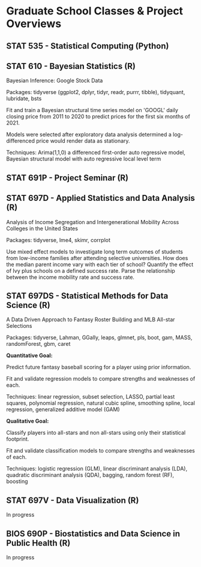 # Graduate School Classes & Project Overviews

## STAT 535 - Statistical Computing (Python)

## STAT 610 - Bayesian Statistics (R)

Bayesian Inference: Google Stock Data

Packages: tidyverse (ggplot2, dplyr, tidyr, readr, purrr, tibble), tidyquant, lubridate, bsts

Fit and train a Bayesian structural time series model on 'GOOGL' daily closing price from 2011 to 2020 to predict prices for the first six months of 2021.

Models were selected after exploratory data analysis determined a log-differenced price would render data as stationary.

Techniques: Arima(1,1,0) a differenced first-order auto regressive model, Bayesian structural model with auto regressive local level term

## STAT 691P - Project Seminar (R)

## STAT 697D - Applied Statistics and Data Analysis (R)

Analysis of Income Segregation and Intergenerational Mobility Across Colleges in the United States

Packages: tidyverse, lme4, skimr, corrplot

Use mixed effect models to investigate long term outcomes of students from low-income families after attending selective universities. How does the median parent income vary with each tier of school? Quantify the effect of Ivy plus schools on a defined success rate. Parse the relationship between the income mobility rate and success rate.

## STAT 697DS - Statistical Methods for Data Science (R)

A Data Driven Approach to Fantasy Roster Building and MLB All-star Selections

Packages: tidyverse, Lahman, GGally, leaps, glmnet, pls, boot, gam, MASS, randomForest, gbm, caret 

**Quantitative Goal:**

Predict future fantasy baseball scoring for a player using prior information.

Fit and validate regression models to compare strengths and weaknesses of each.

Techniques: linear regression, subset selection, LASSO, partial least squares, polynomial regression, natural cubic spline, smoothing spline, local regression, generalized additive model (GAM)

**Qualitative Goal:**

Classify players into all-stars and non all-stars using only their statistical footprint.

Fit and validate classification models to compare strengths and weaknesses of each.

Techniques: logistic regression (GLM), linear discriminant analysis (LDA), quadratic discriminant analysis (QDA), bagging, random forest (RF), boosting

## STAT 697V - Data Visualization (R)

In progress

## BIOS 690P - Biostatistics and Data Science in Public Health (R)

In progress
